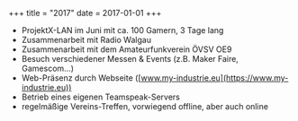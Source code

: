 +++
title = "2017"
date = 2017-01-01
+++

- ProjektX-LAN im Juni mit ca. 100 Gamern, 3 Tage lang
- Zusammenarbeit mit Radio Walgau
- Zusammenarbeit mit dem Amateurfunkverein ÖVSV OE9
- Besuch verschiedener Messen & Events (z.B. Maker Faire, Gamescom…)
- Web-Präsenz durch Webseite ([www.my-industrie.eu](https://www.my-industrie.eu))
- Betrieb eines eigenen Teamspeak-Servers
- regelmäßige Vereins-Treffen, vorwiegend offline, aber auch online
